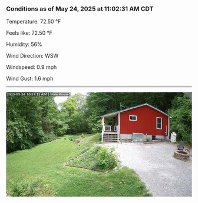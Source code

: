 ### Conditions as of May 24, 2025 at 11:02:31 AM CDT 

Temperature: 72.50 &deg;F

Feels like: 72.50 &deg;F

Humidity: 56%

Wind Direction: WSW

Windspeed: 0.9 mph

Wind Gust: 1.6 mph

---

<img src="./images/latest.jpeg"/>

